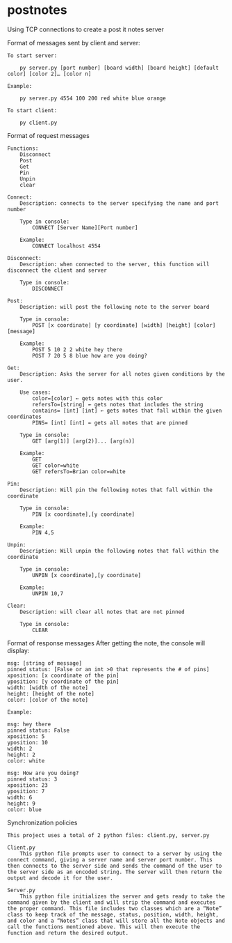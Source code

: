 # postnotes
Using TCP connections to create a post it notes server


Format of messages sent by client and server:

	To start server:

		py server.py [port number] [board width] [board height] [default color] [color 2]… [color n]

	Example:

		py server.py 4554 100 200 red white blue orange

	To start client:

		py client.py


Format of request messages

	Functions:
		Disconnect
		Post
		Get
		Pin
		Unpin
		clear

	Connect:
		Description: connects to the server specifying the name and port number

		Type in console:
			CONNECT [Server Name][Port number]

		Example:
			CONNECT localhost 4554

	Disconnect:
		Description: when connected to the server, this function will disconnect the client and server

		Type in console:
			DISCONNECT

	Post:
		Description: will post the following note to the server board
		
		Type in console:
			POST [x coordinate] [y coordinate] [width] [height] [color] [message]
			
		Example:
			POST 5 10 2 2 white hey there
			POST 7 20 5 8 blue how are you doing?

	Get:
		Description: Asks the server for all notes given conditions by the user. 

		Use cases:
			color=[color] ← gets notes with this color
			refersTo=[string] ← gets notes that includes the string
			contains= [int] [int] ← gets notes that fall within the given coordinates
			PINS= [int] [int] ← gets all notes that are pinned 

		Type in console: 
			GET [arg(1)] [arg(2)]... [arg(n)]

		Example:
			GET
			GET color=white
			GET refersTo=Brian color=white

	Pin:
		Description: Will pin the following notes that fall within the coordinate

		Type in console:
			PIN [x coordinate],[y coordinate]

		Example:
			PIN 4,5

	Unpin:
		Description: Will unpin the following notes that fall within the coordinate

		Type in console:
			UNPIN [x coordinate],[y coordinate]

		Example:
			UNPIN 10,7

	Clear:
		Description: will clear all notes that are not pinned

		Type in console:
			CLEAR


Format of response messages
	After getting the note, the console will display:

	msg: [string of message]
	pinned status: [False or an int >0 that represents the # of pins]
	xposition: [x coordinate of the pin]
	yposition: [y coordinate of the pin]
	width: [width of the note]
	height: [height of the note]
	color: [color of the note]

	Example:

	msg: hey there 
	pinned status: False
	xposition: 5
	yposition: 10
	width: 2
	height: 2
	color: white

	msg: How are you doing? 
	pinned status: 3
	xposition: 23
	yposition: 7
	width: 6
	height: 9
	color: blue

 
Synchronization policies

	This project uses a total of 2 python files: client.py, server.py

	Client.py
		This python file prompts user to connect to a server by using the connect command, giving a server name and server port number. This then connects to the server side and sends the command of the user to the server side as an encoded string. The server will then return the output and decode it for the user. 

	Server.py
		This python file initializes the server and gets ready to take the command given by the client and will strip the command and executes the proper command. This file includes two classes which are a “Note” class to keep track of the message, status, position, width, height, and color and a “Notes” class that will store all the Note objects and call the functions mentioned above. This will then execute the function and return the desired output. 
